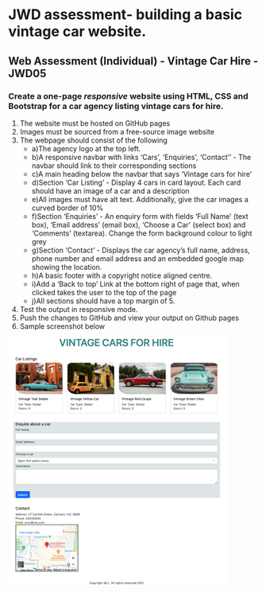 # JWD assessment- building a basic vintage car website.

## Web Assessment (Individual) - Vintage Car Hire - JWD05

### Create a one-page _responsive_ website using **HTML, CSS and Bootstrap** for a car agency listing vintage cars for hire.

1)	The website must be hosted on GitHub pages
2)	Images must be sourced from a free-source image website 
3)	The webpage should consist of the following
    - a)The agency logo at the top left.
    - b)A responsive navbar with links ‘Cars’, ‘Enquiries’, ‘Contact’’ - The navbar should link to their    corresponding sections 
    - c)A main heading below the navbar that says ‘Vintage cars for hire’
    - d)Section ‘Car Listing’ - Display 4 cars in card layout. Each card should have an image of a car and a description
    - e)All images must have alt text. Additionally, give the car images a curved border of 10%
    - f)Section ‘Enquiries’ - An enquiry form with fields ‘Full Name’ (text box), ‘Email address’ (email box), ‘Choose a Car’ (select box) and ‘Comments’ (textarea). Change the form     background colour to light grey
    - g)Section ‘Contact’ - Displays the car agency’s full name, address, phone number and email address and an embedded google map showing the location.
    - h)A basic footer with a copyright notice aligned centre. 
    - i)Add a ‘Back to top’ Link at the bottom right of page that, when clicked takes the user to the top of the page
    - j)All sections should have a top margin of 5.
4) Test the output in responsive mode.
5) Push the changes to GitHub and view your output on Github pages 
6) Sample screenshot below 

<img src="./images/Picture1.PNG" height = "500"/>
